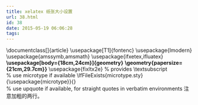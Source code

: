 ```yaml
---
title: xelatex 纸张大小设置
url: 38.html
id: 38
date: 2015-05-19 06:06:28
tags:
---
```


\\documentclass\[\]{article} \\usepackage\[T1\]{fontenc} \\usepackage{lmodern} \\usepackage{amssymb,amsmath} \\usepackage{ifxetex,ifluatex} **\\usepackage\[body={18cm,24cm}\]{geometry}** **\\geometry{papersize={21cm,29.7cm}}** \\usepackage{fixltx2e} % provides \\textsubscript % use microtype if available \\IfFileExists{microtype.sty}{\\usepackage{microtype}}{} % use upquote if available, for straight quotes in verbatim environments 注意加粗的两行。